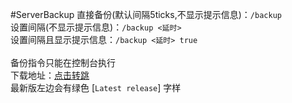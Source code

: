 #ServerBackup
直接备份(默认间隔5ticks,不显示提示信息)：`/backup`<br>
设置间隔(不显示提示信息)：`/backup <延时>`<br>
设置间隔且显示提示信息：`/backup <延时> true`<br>
<br>
备份指令只能在控制台执行<br>
下载地址：<a href="https://github.com/lakwsh/ServerBackup/releases">点击转跳</a><br>
最新版左边会有绿色 [`Latest release`] 字样